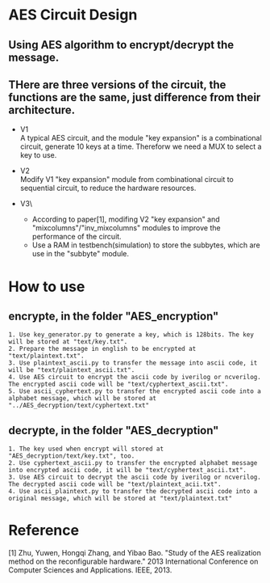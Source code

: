 # AES Circuit Design

## Using AES algorithm to encrypt/decrypt the message.

## THere are three versions of the circuit, the functions are the same, just difference from their architecture.

* V1\
A typical AES circuit, and the module "key expansion" is a combinational circuit, generate 10 keys at a time. Thereforw we need a MUX to select a key to use.

* V2\
Modify V1 "key expansion" module from combinational circuit to sequential circuit, to reduce the hardware resources.

* V3\
  * According to paper[1], modifing V2 "key expansion" and "mixcolumns"/"inv_mixcolumns" modules to improve the performance of the circuit.
  * Use a RAM in testbench(simulation) to store the subbytes, which are use in the "subbyte" module.

# How to use
## encrypte, in the folder "AES_encryption"
    1. Use key_generator.py to generate a key, which is 128bits. The key will be stored at "text/key.txt".
    2. Prepare the message in english to be encrypted at "text/plaintext.txt".
    3. Use plaintext_ascii.py to transfer the message into ascii code, it will be "text/plaintext_ascii.txt".
    4. Use AES circuit to encrypt the ascii code by iverilog or ncverilog. The encrypted ascii code will be "text/cyphertext_ascii.txt".
    5. Use ascii_cyphertext.py to transfer the encrypted ascii code into a alphabet message, which will be stored at "../AES_decryption/text/cyphertext.txt"
## decrypte, in the folder "AES_decryption"
    1. The key used when encrypt will stored at "AES_decryption/text/key.txt", too.
    2. Use cyphertext_ascii.py to transfer the encrypted alphabet message into encrypted ascii code, it will be "text/cyphertext_ascii.txt".
    3. Use AES circuit to decrypt the ascii code by iverilog or ncverilog. The decrypted ascii code will be "text/plaintext_acii.txt".
    4. Use ascii_plaintext.py to transfer the decrypted ascii code into a original message, which will be stored at "text/plaintext.txt"

# Reference
[1] Zhu, Yuwen, Hongqi Zhang, and Yibao Bao. "Study of the AES realization method on the reconfigurable hardware." 2013 International Conference on Computer Sciences and Applications. IEEE, 2013.
